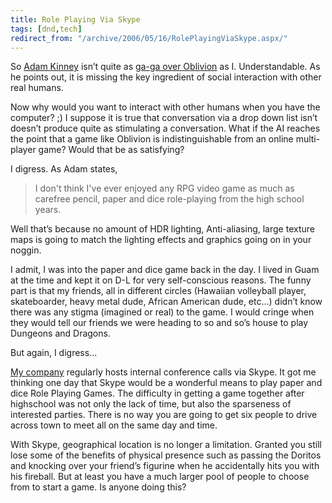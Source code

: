 ```yaml
---
title: Role Playing Via Skype
tags: [dnd,tech]
redirect_from: "/archive/2006/05/16/RolePlayingViaSkype.aspx/"
---
```


So [Adam Kinney](http://adamkinney.com/blog/ "AdamKinney.com") isn’t
quite as [ga-ga over
Oblivion](http://adamkinney.com/blog/130/default.aspx "Oblivion, a fitting title")
as I. Understandable. As he points out, it is missing the key ingredient
of social interaction with other real humans.

Now why would you want to interact with other humans when you have the
computer? ;) I suppose it is true that conversation via a drop down list
isn’t doesn’t produce quite as stimulating a conversation. What if the
AI reaches the point that a game like Oblivion is indistinguishable from
an online multi-player game? Would that be as satisfying?

I digress. As Adam states,

> I don't think I've ever enjoyed any RPG video game as much as carefree
> pencil, paper and dice role-playing from the high school years.

Well that’s because no amount of HDR lighting, Anti-aliasing, large
texture maps is going to match the lighting effects and graphics going
on in your noggin.

I admit, I was into the paper and dice game back in the day. I lived in
Guam at the time and kept it on D-L for very self-conscious reasons. The
funny part is that my friends, all in different circles (Hawaiian
volleyball player, skateboarder, heavy metal dude, African American
dude, etc...) didn’t know there was any stigma (imagined or real) to the
game. I would cringe when they would tell our friends we were heading to
so and so’s house to play Dungeons and Dragons.

But again, I digress...

[My company](http://veloc-it.com/ "VelocIT") regularly hosts internal
conference calls via Skype. It got me thinking one day that Skype would
be a wonderful means to play paper and dice Role Playing Games. The
difficulty in getting a game together after highschool was not only the
lack of time, but also the sparseness of interested parties. There is no
way you are going to get six people to drive across town to meet all on
the same day and time.

With Skype, geographical location is no longer a limitation. Granted you
still lose some of the benefits of physical presence such as passing the
Doritos and knocking over your friend’s figurine when he accidentally
hits you with his fireball. But at least you have a much larger pool of
people to choose from to start a game. Is anyone doing this?

